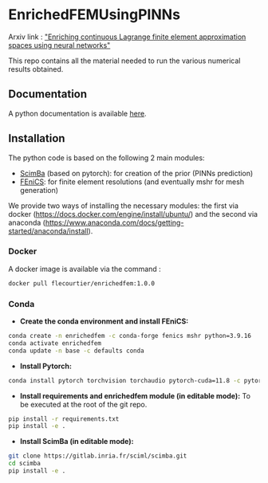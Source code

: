 # EnrichedFEMUsingPINNs

<!-- This repo is in progress. -->

Arxiv link : ["Enriching continuous Lagrange finite element approximation spaces using neural networks"](https://arxiv.org/abs/2502.04947)

This repo contains all the material needed to run the various numerical results obtained.

## Documentation

A python documentation is available [here](https://flecourtier.github.io/EnrichedFEMUsingPINNs/build_sphinx/index.html).

## Installation

The python code is based on the following 2 main modules: 
- [ScimBa](https://gitlab.inria.fr/sciml/scimba) (based on pytorch): for creation of the prior (PINNs prediction)
- [FEniCS](https://fenicsproject.org/download/archive/): for finite element resolutions (and eventually mshr for mesh generation)  

We provide two ways of installing the necessary modules: the first via docker (https://docs.docker.com/engine/install/ubuntu/) and the second via anaconda (https://www.anaconda.com/docs/getting-started/anaconda/install).

### Docker

A docker image is available via the command :

```sh
docker pull flecourtier/enrichedfem:1.0.0
```

### Conda

* **Create the conda environment and install FEniCS:**
```sh
conda create -n enrichedfem -c conda-forge fenics mshr python=3.9.16
conda activate enrichedfem
conda update -n base -c defaults conda
```

* **Install Pytorch:**
```sh
conda install pytorch torchvision torchaudio pytorch-cuda=11.8 -c pytorch -c nvidia
```

* **Install requirements and enrichedfem module (in editable mode):**
To be executed at the root of the git repo.
```sh
pip install -r requirements.txt
pip install -e .
```

* **Install ScimBa (in editable mode):**
```sh
git clone https://gitlab.inria.fr/sciml/scimba.git
cd scimba
pip install -e .
```